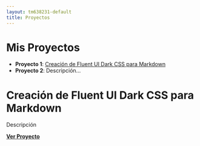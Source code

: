 ```yaml
---
layout: tm638231-default
title: Proyectos
---
```


# Mis Proyectos  
- **Proyecto 1**: [Creación de Fluent UI Dark CSS para Markdown](/posts/20250402-Fluent-UI-Dark-Markdown.md)
- **Proyecto 2**: Descripción...  

# Creación de Fluent UI Dark CSS para Markdown

Descripción

**[Ver Proyecto](/posts/20250402-Fluent-UI-Dark-Markdown.md)**
